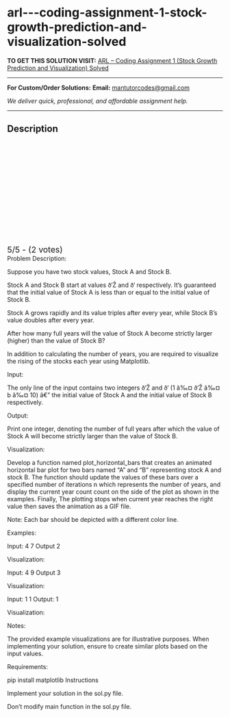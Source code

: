# arl---coding-assignment-1-stock-growth-prediction-and-visualization-solved
**TO GET THIS SOLUTION VISIT:** [ARL – Coding Assignment 1 (Stock Growth Prediction and Visualization) Solved](https://mantutor.com/product/arl-coding-assignment-1-stock-growth-prediction-and-visualization-solved/)


---

**For Custom/Order Solutions:** **Email:** mantutorcodes@gmail.com  

*We deliver quick, professional, and affordable assignment help.*

---

<h2>Description</h2>



<div class="kk-star-ratings kksr-auto kksr-align-center kksr-valign-top" data-payload="{&quot;align&quot;:&quot;center&quot;,&quot;id&quot;:&quot;113634&quot;,&quot;slug&quot;:&quot;default&quot;,&quot;valign&quot;:&quot;top&quot;,&quot;ignore&quot;:&quot;&quot;,&quot;reference&quot;:&quot;auto&quot;,&quot;class&quot;:&quot;&quot;,&quot;count&quot;:&quot;2&quot;,&quot;legendonly&quot;:&quot;&quot;,&quot;readonly&quot;:&quot;&quot;,&quot;score&quot;:&quot;5&quot;,&quot;starsonly&quot;:&quot;&quot;,&quot;best&quot;:&quot;5&quot;,&quot;gap&quot;:&quot;4&quot;,&quot;greet&quot;:&quot;Rate this product&quot;,&quot;legend&quot;:&quot;5\/5 - (2 votes)&quot;,&quot;size&quot;:&quot;24&quot;,&quot;title&quot;:&quot;ARL - Coding Assignment 1 (Stock Growth Prediction and Visualization) Solved&quot;,&quot;width&quot;:&quot;138&quot;,&quot;_legend&quot;:&quot;{score}\/{best} - ({count} {votes})&quot;,&quot;font_factor&quot;:&quot;1.25&quot;}">

<div class="kksr-stars">

<div class="kksr-stars-inactive">
            <div class="kksr-star" data-star="1" style="padding-right: 4px">


<div class="kksr-icon" style="width: 24px; height: 24px;"></div>
        </div>
            <div class="kksr-star" data-star="2" style="padding-right: 4px">


<div class="kksr-icon" style="width: 24px; height: 24px;"></div>
        </div>
            <div class="kksr-star" data-star="3" style="padding-right: 4px">


<div class="kksr-icon" style="width: 24px; height: 24px;"></div>
        </div>
            <div class="kksr-star" data-star="4" style="padding-right: 4px">


<div class="kksr-icon" style="width: 24px; height: 24px;"></div>
        </div>
            <div class="kksr-star" data-star="5" style="padding-right: 4px">


<div class="kksr-icon" style="width: 24px; height: 24px;"></div>
        </div>
    </div>

<div class="kksr-stars-active" style="width: 138px;">
            <div class="kksr-star" style="padding-right: 4px">


<div class="kksr-icon" style="width: 24px; height: 24px;"></div>
        </div>
            <div class="kksr-star" style="padding-right: 4px">


<div class="kksr-icon" style="width: 24px; height: 24px;"></div>
        </div>
            <div class="kksr-star" style="padding-right: 4px">


<div class="kksr-icon" style="width: 24px; height: 24px;"></div>
        </div>
            <div class="kksr-star" style="padding-right: 4px">


<div class="kksr-icon" style="width: 24px; height: 24px;"></div>
        </div>
            <div class="kksr-star" style="padding-right: 4px">


<div class="kksr-icon" style="width: 24px; height: 24px;"></div>
        </div>
    </div>
</div>


<div class="kksr-legend" style="font-size: 19.2px;">
            5/5 - (2 votes)    </div>
    </div>
Problem Description:

Suppose you have two stock values, Stock A and Stock B.

Stock A and Stock B start at values ð‘Ž and ð‘ respectively. It’s guaranteed that the initial value of Stock A is less than or equal to the initial value of Stock B.

Stock A grows rapidly and its value triples after every year, while Stock B’s value doubles after every year.

After how many full years will the value of Stock A become strictly larger (higher) than the value of Stock B?

In addition to calculating the number of years, you are required to visualize the rising of the stocks each year using Matplotlib.

Input:

The only line of the input contains two integers ð‘Ž and ð‘ (1 â‰¤ ð‘Ž â‰¤ b â‰¤ 10) â€” the initial value of Stock A and the initial value of Stock B respectively.

Output:

Print one integer, denoting the number of full years after which the value of Stock A will become strictly larger than the value of Stock B.

Visualization:

Develop a function named plot_horizontal_bars that creates an animated horizontal bar plot for two bars named “A” and “B” representing stock A and stock B. The function should update the values of these bars over a specified number of iterations n which represents the number of years, and display the current year count count on the side of the plot as shown in the examples. Finally, The plotting stops when current year reaches the right value then saves the animation as a GIF file.

Note: Each bar should be depicted with a different color line.

Examples:

Input: 4 7 Output 2

Visualization:

Input: 4 9 Output 3

Visualization:

Input: 1 1 Output: 1

Visualization:

Notes:

The provided example visualizations are for illustrative purposes. When implementing your solution, ensure to create similar plots based on the input values.

Requirements:

pip install matplotlib Instructions

Implement your solution in the sol.py file.

Don’t modify main function in the sol.py file.
